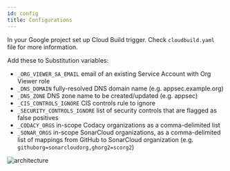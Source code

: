 ```yaml
---
id: config
title: Configurations
---
```


In your Google project set up Cloud Build trigger. Check `cloudbuild.yaml` file for more information.

Add these to Substitution variables:
- `_ORG_VIEWER_SA_EMAIL`  email of an existing Service Account with Org Viewer role
- `_DNS_DOMAIN`  fully-resolved DNS domain name (e.g. appsec.example.org)
- `_DNS_ZONE` DNS zone name to be created/updated (e.g. appsec)
- `_CIS_CONTROLS_IGNORE` CIS controls rule to ignore
- `_SECURITY_CONTROLS_IGNORE` list of security controls that are flagged as false positives
- `_CODACY_ORGS` in-scope Codacy organizations as a comma-delimited list
- `_SONAR_ORGS` in-scope SonarCloud organizations, as a comma-delimited list of mappings from GitHub to SonarCloud organization (e.g. `githuborg=sonarcloudorg,ghorg2=scorg2`)

![architecture](https://broadinstitute.github.io/dsp-appsec-infrastructure-apps/img/cloud_build_config.png)